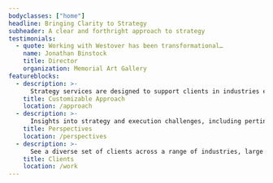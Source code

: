 ```yaml
---
bodyclasses: ["home"]
headline: Bringing Clarity to Strategy
subheader: A clear and forthright approach to strategy
testimonials:
  - quote: Working with Westover has been transformational…
    name: Jonathan Binstock
    title: Director
    organization: Memorial Art Gallery
featureblocks:
  - description: >-
      Strategy services are designed to support clients in industries experiencing disruption. The services are customized and flexible to suit the client’s issues, opportunities, and resources.
    title: Customizable Approach
    location: /approach
  - description: >-
      Insights into strategy and execution challenges, including pertinent materials authored by Ms. Byrd and some of her favorite experts are available for you to read and respond with insights of your own.
    title: Perspectives
    location: /perspectives
  - description: >-
      See a diverse set of clients across a range of industries, large and small, and learn how strategy consulting has helped clear their path forward.
    title: Clients
    location: /work
---
```

